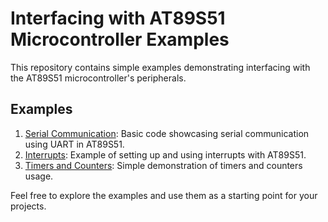 # Interfacing with AT89S51 Microcontroller Examples

This repository contains simple examples demonstrating interfacing with the AT89S51 microcontroller's peripherals.

## Examples

1. [Serial Communication](serial_communication.md): Basic code showcasing serial communication using UART in AT89S51.
2. [Interrupts](interrupts.md): Example of setting up and using interrupts with AT89S51.
3. [Timers and Counters](timers_counters.md): Simple demonstration of timers and counters usage.

Feel free to explore the examples and use them as a starting point for your projects.
